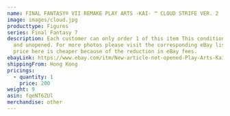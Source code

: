```yaml
---
name: FINAL FANTASY® VII REMAKE PLAY ARTS -KAI- ™ CLOUD STRIFE VER. 2
image: images/cloud.jpg
producttype: Figures
series: Final Fantasy 7
description: Each customer can only order 1 of this item This condition is new
  and unopened. For more photos please visit the corresponding eBay listing. The
  price here is cheaper because of the reduction in eBay fees.
ebayLink: https://www.ebay.com/itm/New-article-not-opened-Play-Arts-Kai-FF7-cloud-remake-version/164194135270?hash=item263abbace6:g:qu0AAOSwLN5euPi4
shippingFrom: Hong Kong
pricings:
  - quantity: 1
    price: 200
weight: 9
asin: fqeNT6ZUl
merchandise: other
---
```

